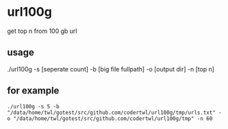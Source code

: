 # url100g
get top n from 100 gb url 

## usage
./url100g -s [seperate count] -b [big file fullpath] -o [output dir] -n [top n]
<br>
## for example
```
./url100g -s 5 -b "/data/home/twl/gotest/src/github.com/codertwl/url100g/tmp/urls.txt" -o "/data/home/twl/gotest/src/github.com/codertwl/url100g/tmp" -n 60
```
<br>
